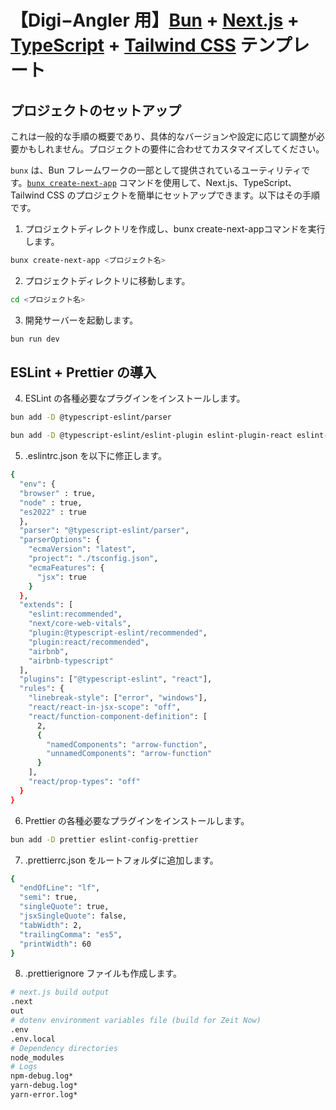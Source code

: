 # 【Digi−Angler 用】[Bun](https://bun.sh/) + [Next.js](https://nextjs.org/) + [TypeScript](https://www.typescriptlang.org/ja/) + [Tailwind CSS](https://tailwindcss.com/) テンプレート

## プロジェクトのセットアップ

これは一般的な手順の概要であり、具体的なバージョンや設定に応じて調整が必要かもしれません。プロジェクトの要件に合わせてカスタマイズしてください。

`bunx` は、Bun フレームワークの一部として提供されているユーティリティです。[`bunx create-next-app`](https://github.com/vercel/next.js/tree/canary/packages/create-next-app) コマンドを使用して、Next.js、TypeScript、Tailwind CSS のプロジェクトを簡単にセットアップできます。以下はその手順です。

1. プロジェクトディレクトリを作成し、bunx create-next-appコマンドを実行します。

```bash
bunx create-next-app <プロジェクト名>
```

2. プロジェクトディレクトリに移動します。

```bash
cd <プロジェクト名>
```

3. 開発サーバーを起動します。

```bash
bun run dev
```

## ESLint + Prettier の導入

4. ESLint の各種必要なプラグインをインストールします。

```bash
bun add -D @typescript-eslint/parser 
```

```bash
bun add -D @typescript-eslint/eslint-plugin eslint-plugin-react eslint-config-airbnb eslint-config-airbnb-typescript
```

5. .eslintrc.json を以下に修正します。

```bash
{
  "env": {
  "browser" : true,
  "node" : true,
  "es2022" : true
  },
  "parser": "@typescript-eslint/parser",
  "parserOptions": {
    "ecmaVersion": "latest",
    "project": "./tsconfig.json",
    "ecmaFeatures": {
      "jsx": true
    }
  },
  "extends": [
    "eslint:recommended",
    "next/core-web-vitals",
    "plugin:@typescript-eslint/recommended",
    "plugin:react/recommended",
    "airbnb",
    "airbnb-typescript"
  ],
  "plugins": ["@typescript-eslint", "react"],
  "rules": {
    "linebreak-style": ["error", "windows"],
    "react/react-in-jsx-scope": "off",
    "react/function-component-definition": [
      2,
      {
        "namedComponents": "arrow-function",
        "unnamedComponents": "arrow-function"
      }
    ],
    "react/prop-types": "off"
  }
}
```

6. Prettier の各種必要なプラグインをインストールします。

```bash
bun add -D prettier eslint-config-prettier
```

7. .prettierrc.json をルートフォルダに追加します。

```bash
{
  "endOfLine": "lf",
  "semi": true,
  "singleQuote": true,
  "jsxSingleQuote": false,
  "tabWidth": 2,
  "trailingComma": "es5",
  "printWidth": 60
}
```

8. .prettierignore ファイルも作成します。

```bash
# next.js build output
.next
out
# dotenv environment variables file (build for Zeit Now)
.env
.env.local
# Dependency directories
node_modules
# Logs
npm-debug.log*
yarn-debug.log*
yarn-error.log*
```

